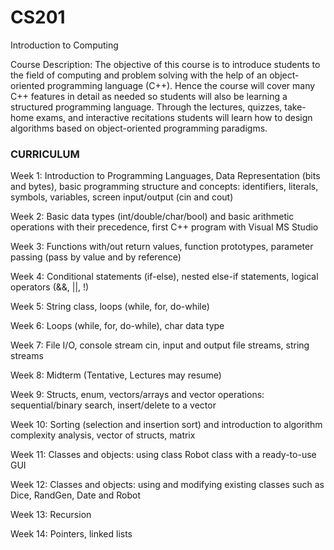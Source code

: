 # CS201
Introduction to Computing

Course Description: 
The objective of this course is to introduce students to the field of computing and problem solving with the help of an object-oriented programming language (C++). Hence the course will cover many C++ features in detail as needed so students will also be learning a structured programming language. Through the lectures, quizzes, take-home exams, and interactive recitations students will learn how to design algorithms based on object-oriented programming paradigms.

### CURRICULUM ###
Week 1: Introduction to Programming Languages, Data Representation (bits and bytes), basic programming structure and concepts: identifiers, literals, symbols, variables, screen input/output (cin and cout)

Week 2: Basic data types (int/double/char/bool) and basic arithmetic operations with their precedence, first C++ program with Visual MS Studio

Week 3: Functions with/out return values, function prototypes, parameter passing (pass by value and by reference)

Week 4: Conditional statements (if-else), nested else-if statements, logical operators (&&, ||, !)

Week 5: String class, loops (while, for, do-while) 

Week 6: Loops (while, for, do-while), char data type

Week 7: File I/O, console stream cin, input and output file streams, string streams

Week 8: Midterm (Tentative, Lectures may resume)

Week 9: Structs, enum, vectors/arrays and vector operations: sequential/binary search, insert/delete to a vector

Week 10: Sorting (selection and insertion sort) and introduction to algorithm complexity analysis, vector of structs, matrix

Week 11: Classes and objects: using class Robot class with a ready-to-use GUI

Week 12: Classes and objects: using and modifying existing classes such as Dice, RandGen, Date and Robot

Week 13: Recursion

Week 14: Pointers, linked lists
